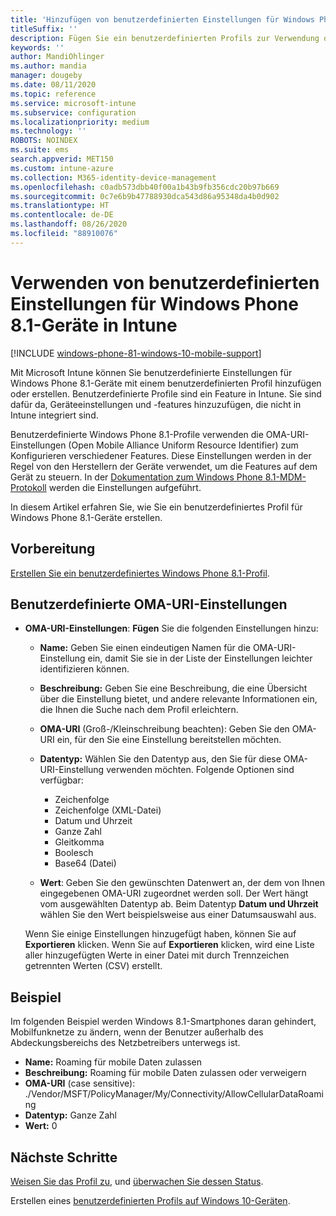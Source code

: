 ```yaml
---
title: 'Hinzufügen von benutzerdefinierten Einstellungen für Windows Phone 8.1-Geräte in Microsoft Intune: Azure | Microsoft-Dokumentation'
titleSuffix: ''
description: Fügen Sie ein benutzerdefinierten Profils zur Verwendung der OMA-URI-Einstellungen für Windows Phone 8.1-Geräte in Microsoft Intune hinzu, oder erstellen Sie ein solches Profil.
keywords: ''
author: MandiOhlinger
ms.author: mandia
manager: dougeby
ms.date: 08/11/2020
ms.topic: reference
ms.service: microsoft-intune
ms.subservice: configuration
ms.localizationpriority: medium
ms.technology: ''
ROBOTS: NOINDEX
ms.suite: ems
search.appverid: MET150
ms.custom: intune-azure
ms.collection: M365-identity-device-management
ms.openlocfilehash: c0adb573dbb40f00a1b43b9fb356cdc20b97b669
ms.sourcegitcommit: 0c7e6b9b47788930dca543d86a95348da4b0d902
ms.translationtype: HT
ms.contentlocale: de-DE
ms.lasthandoff: 08/26/2020
ms.locfileid: "88910076"
---
```

# <a name="use-custom-settings-for-windows-phone-81-devices-in-intune"></a>Verwenden von benutzerdefinierten Einstellungen für Windows Phone 8.1-Geräte in Intune

[!INCLUDE [windows-phone-81-windows-10-mobile-support](../includes/windows-phone-81-windows-10-mobile-support.md)]

Mit Microsoft Intune können Sie benutzerdefinierte Einstellungen für Windows Phone 8.1-Geräte mit einem benutzerdefinierten Profil hinzufügen oder erstellen. Benutzerdefinierte Profile sind ein Feature in Intune. Sie sind dafür da, Geräteeinstellungen und -features hinzuzufügen, die nicht in Intune integriert sind.

Benutzerdefinierte Windows Phone 8.1-Profile verwenden die OMA-URI-Einstellungen (Open Mobile Alliance Uniform Resource Identifier) zum Konfigurieren verschiedener Features. Diese Einstellungen werden in der Regel von den Herstellern der Geräte verwendet, um die Features auf dem Gerät zu steuern. In der [Dokumentation zum Windows Phone 8.1-MDM-Protokoll](/previous-versions/windows/it-pro/windows-phone/dn499787(v=technet.10)) werden die Einstellungen aufgeführt.

In diesem Artikel erfahren Sie, wie Sie ein benutzerdefiniertes Profil für Windows Phone 8.1-Geräte erstellen. 

## <a name="before-you-begin"></a>Vorbereitung

[Erstellen Sie ein benutzerdefiniertes Windows Phone 8.1-Profil](custom-settings-configure.md).

## <a name="custom-oma-uri-settings"></a>Benutzerdefinierte OMA-URI-Einstellungen

- **OMA-URI-Einstellungen**: **Fügen** Sie die folgenden Einstellungen hinzu:

  - **Name:** Geben Sie einen eindeutigen Namen für die OMA-URI-Einstellung ein, damit Sie sie in der Liste der Einstellungen leichter identifizieren können.
  - **Beschreibung:** Geben Sie eine Beschreibung, die eine Übersicht über die Einstellung bietet, und andere relevante Informationen ein, die Ihnen die Suche nach dem Profil erleichtern.
  - **OMA-URI** (Groß-/Kleinschreibung beachten): Geben Sie den OMA-URI ein, für den Sie eine Einstellung bereitstellen möchten.
  - **Datentyp:** Wählen Sie den Datentyp aus, den Sie für diese OMA-URI-Einstellung verwenden möchten. Folgende Optionen sind verfügbar:

    - Zeichenfolge
    - Zeichenfolge (XML-Datei)
    - Datum und Uhrzeit
    - Ganze Zahl
    - Gleitkomma
    - Boolesch
    - Base64 (Datei)

  - **Wert**: Geben Sie den gewünschten Datenwert an, der dem von Ihnen eingegebenen OMA-URI zugeordnet werden soll. Der Wert hängt vom ausgewählten Datentyp ab. Beim Datentyp **Datum und Uhrzeit** wählen Sie den Wert beispielsweise aus einer Datumsauswahl aus.

  Wenn Sie einige Einstellungen hinzugefügt haben, können Sie auf **Exportieren** klicken. Wenn Sie auf **Exportieren** klicken, wird eine Liste aller hinzugefügten Werte in einer Datei mit durch Trennzeichen getrennten Werten (CSV) erstellt.

## <a name="example"></a>Beispiel

Im folgenden Beispiel werden Windows 8.1-Smartphones daran gehindert, Mobilfunknetze zu ändern, wenn der Benutzer außerhalb des Abdeckungsbereichs des Netzbetreibers unterwegs ist.

- **Name:** Roaming für mobile Daten zulassen
- **Beschreibung:** Roaming für mobile Daten zulassen oder verweigern
- **OMA-URI** (case sensitive): ./Vendor/MSFT/PolicyManager/My/Connectivity/AllowCellularDataRoaming
- **Datentyp:** Ganze Zahl
- **Wert:** 0

## <a name="next-steps"></a>Nächste Schritte

[Weisen Sie das Profil zu](device-profile-assign.md), und [überwachen Sie dessen Status](device-profile-monitor.md).

Erstellen eines [benutzerdefinierten Profils auf Windows 10-Geräten](custom-settings-windows-10.md).